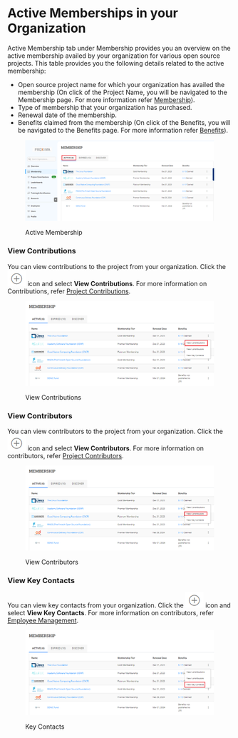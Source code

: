# Active Memberships in your Organization

Active Membership tab under Membership provides you an overview on the active membership availed by your organization for various open source projects. This table provides you the following details related to the active membership:

* Open source project name for which your organization has availed the membership (On click of the Project Name, you will be navigated to the Membership page. For more information refer [Membership](https://docs.linuxfoundation.org/lfx/organization-dashboard/projects/membership-details-of-a-project)).
* Type of membership that your organization has purchased.
* Renewal date of the membership.
* Benefits claimed from the membership (On click of the Benefits, you will be navigated to the Benefits page. For more information refer [Benefits](https://docs.linuxfoundation.org/lfx/organization-dashboard/projects/benefits)).

<figure><img src="../../.gitbook/assets/Membership.png" alt=""><figcaption><p>Active Membership</p></figcaption></figure>

### View Contributions&#x20;

You can view contributions to the project from your organization. Click the <img src="../../.gitbook/assets/Icon (8).png" alt="" data-size="line"> icon and select **View Contributions**.  For more information on Contributions,  refer [Project Contributions](https://docs.linuxfoundation.org/lfx/organization-dashboard/projects/project-contributions).

<figure><img src="../../.gitbook/assets/View Contributons  (2).png" alt=""><figcaption><p>View  Contributions </p></figcaption></figure>

### View Contributors

You can view contributors to the project from your organization. Click the <img src="../../.gitbook/assets/Icon (8).png" alt="" data-size="line"> icon and select **View Contributors**.  For more information on contributors,  refer [Project Contributors](https://docs.linuxfoundation.org/lfx/organization-dashboard/projects/project-contributors).

<figure><img src="../../.gitbook/assets/View Contributors.png" alt=""><figcaption><p>View Contributors</p></figcaption></figure>

### View Key Contacts

You can view key contacts from your organization. Click the <img src="../../.gitbook/assets/Icon (8).png" alt="" data-size="line"> icon and select **View Key Contacts**.  For more information on contributors, refer [Employee Management](https://docs.linuxfoundation.org/lfx/organization-dashboard/employee-management).

<figure><img src="../../.gitbook/assets/Key Contacts.png" alt=""><figcaption><p>Key Contacts</p></figcaption></figure>
